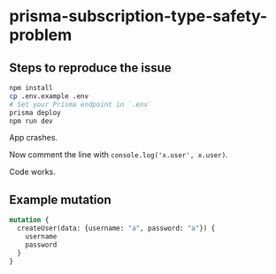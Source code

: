 # prisma-subscription-type-safety-problem

## Steps to reproduce the issue

```sh
npm install
cp .env.example .env
# Set your Prisma endpoint in `.env`
prisma deploy
npm run dev
```

App crashes.

Now comment the line with `console.log('x.user', x.user)`.

Code works.

## Example mutation

```graphql
mutation {
  createUser(data: {username: "a", password: "a"}) {
    username
    password
  }
}
```
